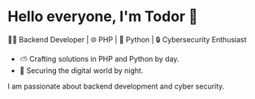 # Hello everyone, I'm Todor 👋

👨‍💻 Backend Developer | 🌐 PHP | 🐍 Python | 🔒 Cybersecurity Enthusiast

- ⛅ Crafting solutions in PHP and Python by day.
- 🌌 Securing the digital world by night.

I am passionate about backend development and cyber security.
